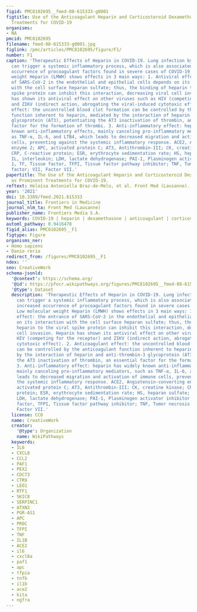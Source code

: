 ```yaml
---
figid: PMC8102695__fmed-08-615333-g0001
figtitle: Use of the Anticoagulant Heparin and Corticosteroid Dexamethasone as Prominent
  Treatments for COVID-19
organisms:
- NA
pmcid: PMC8102695
filename: fmed-08-615333-g0001.jpg
figlink: /pmc/articles/PMC8102695/figure/F1/
number: F1
caption: 'Therapeutic Effects of Heparin in COVID-19. Lung infection by SARS-CoV-2
  can trigger a systemic inflammatory process, which is also associated with an increased
  occurrence of procoagulant factors found in severe cases of COVID-19. Low molecular
  weight Heparin (LMWH) shows effects in 3 main ways: 1. Antiviral effect: the entrance
  of SARS-CoV-2 in the endothelial and epithelial cells depends on its interaction
  with the cell surface heparan sulfate; thus, the binding of heparin to the viral
  spike protein can inhibit this interaction, decreasing viral cell invasion. Heparin
  has shown its antiviral effect on other viruses such as HIV (competing for the receptor)
  and ZIKV (indirect action, abrogating the viral-induced cytotoxic effect). 2. Anticoagulant
  effect: the uncontrolled blood clot formation can be controlled by the anticoagulant
  function inherent to heparin, mediated by the interaction of heparin and anti-thrombin-3
  glycoprotein (AT3), potentiating the AT3 inactivation of thrombin, an essential
  factor for the formation of thrombi. 3. Anti-inflammatory effect: heparin has widely
  known anti-inflammatory effects, mainly canceling pro-inflammatory mediators, such
  as TNF-α, IL-6, and LTB4, which leads to decreased migration and activation of immune
  cells, preventing against the systemic inflammatory response. ACE2, Angiotensin-converting
  enzyme 2; APC, activated protein C; AT3, Antithrombin-III; CK, creatine kinase;
  CRP, C-reactive protein; ESR, erythrocyte sedimentation rate; HS, heparan sulfate;
  IL, interleukin; LDH, lactate dehydrogenase; PAI-1, Plasminogen activator inhibitor
  1, TF, Tissue factor, TFPI, Tissue factor pathway inhibitor; TNF, Tumor necrosis
  factor; VII, Factor VII.'
papertitle: The Use of the Anticoagulant Heparin and Corticosteroid Dexamethasone
  as Prominent Treatments for COVID-19.
reftext: Heloísa Antoniella Braz-de-Melo, et al. Front Med (Lausanne). 2021;8:615333.
year: '2021'
doi: 10.3389/fmed.2021.615333
journal_title: Frontiers in Medicine
journal_nlm_ta: Front Med (Lausanne)
publisher_name: Frontiers Media S.A.
keywords: COVID-19 | heparin | dexamethasone | anticoagulant | corticosteroid
automl_pathway: 0.9416478
figid_alias: PMC8102695__F1
figtype: Figure
organisms_ner:
- Homo sapiens
- Danio rerio
redirect_from: /figures/PMC8102695__F1
ndex: ''
seo: CreativeWork
schema-jsonld:
  '@context': https://schema.org/
  '@id': https://pfocr.wikipathways.org/figures/PMC8102695__fmed-08-615333-g0001.html
  '@type': Dataset
  description: 'Therapeutic Effects of Heparin in COVID-19. Lung infection by SARS-CoV-2
    can trigger a systemic inflammatory process, which is also associated with an
    increased occurrence of procoagulant factors found in severe cases of COVID-19.
    Low molecular weight Heparin (LMWH) shows effects in 3 main ways: 1. Antiviral
    effect: the entrance of SARS-CoV-2 in the endothelial and epithelial cells depends
    on its interaction with the cell surface heparan sulfate; thus, the binding of
    heparin to the viral spike protein can inhibit this interaction, decreasing viral
    cell invasion. Heparin has shown its antiviral effect on other viruses such as
    HIV (competing for the receptor) and ZIKV (indirect action, abrogating the viral-induced
    cytotoxic effect). 2. Anticoagulant effect: the uncontrolled blood clot formation
    can be controlled by the anticoagulant function inherent to heparin, mediated
    by the interaction of heparin and anti-thrombin-3 glycoprotein (AT3), potentiating
    the AT3 inactivation of thrombin, an essential factor for the formation of thrombi.
    3. Anti-inflammatory effect: heparin has widely known anti-inflammatory effects,
    mainly canceling pro-inflammatory mediators, such as TNF-α, IL-6, and LTB4, which
    leads to decreased migration and activation of immune cells, preventing against
    the systemic inflammatory response. ACE2, Angiotensin-converting enzyme 2; APC,
    activated protein C; AT3, Antithrombin-III; CK, creatine kinase; CRP, C-reactive
    protein; ESR, erythrocyte sedimentation rate; HS, heparan sulfate; IL, interleukin;
    LDH, lactate dehydrogenase; PAI-1, Plasminogen activator inhibitor 1, TF, Tissue
    factor, TFPI, Tissue factor pathway inhibitor; TNF, Tumor necrosis factor; VII,
    Factor VII.'
  license: CC0
  name: CreativeWork
  creator:
    '@type': Organization
    name: WikiPathways
  keywords:
  - IL6
  - CXCL8
  - CCL2
  - PAF1
  - PEX2
  - CDC73
  - CTR9
  - LEO1
  - RTF1
  - SKIC8
  - SERPINC1
  - ATXN3
  - PGR-AS1
  - APC
  - PROC
  - TFPI
  - TNF
  - IL1B
  - ACE2
  - il6
  - cxcl8a
  - paf1
  - apc
  - tfpia
  - tnfb
  - il1b
  - ace2
  - kita
  - ngfra
---
```


